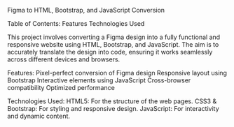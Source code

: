 Figma to HTML, Bootstrap, and JavaScript Conversion

Table of Contents:
Features
Technologies Used


This project involves converting a Figma design into a fully functional and responsive website using HTML, Bootstrap, and JavaScript. The aim is to accurately translate the design into code, ensuring it works seamlessly across different devices and browsers.

Features:
Pixel-perfect conversion of Figma design
Responsive layout using Bootstrap
Interactive elements using JavaScript
Cross-browser compatibility
Optimized performance


Technologies Used:
HTML5: For the structure of the web pages.
CSS3 & Bootstrap: For styling and responsive design.
JavaScript: For interactivity and dynamic content.
